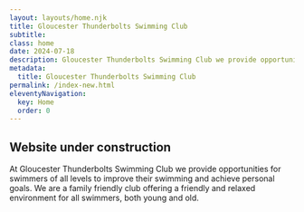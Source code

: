 ```yaml
---
layout: layouts/home.njk
title: Gloucester Thunderbolts Swimming Club
subtitle: 
class: home
date: 2024-07-18
description: Gloucester Thunderbolts Swimming Club we provide opportunities for swimmers of all levels to improve their swimming and achieve personal goals. 
metadata:
  title: Gloucester Thunderbolts Swimming Club
permalink: /index-new.html
eleventyNavigation:
  key: Home
  order: 0
---
```


## Website under construction ##

At Gloucester Thunderbolts Swimming Club we provide opportunities for swimmers of all levels to improve their swimming and achieve personal goals. We are a family friendly club offering a friendly and relaxed environment for all swimmers, both young and old. 









